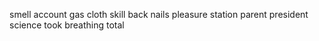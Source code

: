 smell account gas cloth skill back nails pleasure station parent president science took breathing total